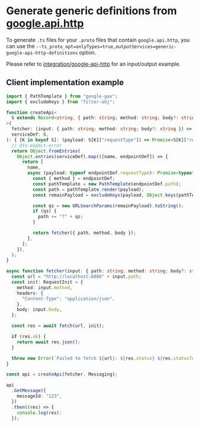 # Generate generic definitions from [google.api.http](https://cloud.google.com/endpoints/docs/grpc/transcoding)

To generate `.ts` files for your `.proto` files that contain `google.api.http`, you can use the `--ts_proto_opt=onlyTypes=true,outputServices=generic-google-api-http-definitions` option.

Please refer to [integration/google-api-http](./integration/google-api-http) for an input/output example.

## Client implementation example

```typescript
import { PathTemplate } from "google-gax";
import { excludeKeys } from "filter-obj";

function createApi<
  S extends Record<string, { path: string; method: string; body?: string; requestType: any; responseType: any }>,
>(
  fetcher: (input: { path: string; method: string; body?: string }) => Promise<unknown>,
  serviceDef: S,
): { [K in keyof S]: (payload: S[K]["requestType"]) => Promise<S[K]["responseType"]> } {
  // @ts-expect-error
  return Object.fromEntries(
    Object.entries(serviceDef).map(([name, endpointDef]) => {
      return [
        name,
        async (payload: typeof endpointDef.requestType): Promise<typeof endpointDef.responseType> => {
          const { method } = endpointDef;
          const pathTemplate = new PathTemplate(endpointDef.path);
          const path = pathTemplate.render(payload);
          const remainPayload = excludeKeys(payload, Object.keys(pathTemplate.match(path)));

          const qs = new URLSearchParams(remainPayload).toString();
          if (qs) {
            path += "?" + qs;
          }

          return fetcher({ path, method, body });
        },
      ];
    }),
  );
}

async function fetcher(input: { path: string; method: string; body?: string }) {
  const url = "http://localhost:8080" + input.path;
  const init: RequestInit = {
    method: input.method,
    headers: {
      "Content-Type": "application/json",
    },
    body: input.body,
  };

  const res = await fetch(url, init);

  if (res.ok) {
    return await res.json();
  }

  throw new Error(`Failed to fetch ${url}: ${res.status} ${res.statusText}`);
}

const api = createApi(fetcher, Messaging);

api
  .GetMessage({
    messageId: "123",
  })
  .then((res) => {
    console.log(res);
  });
```
